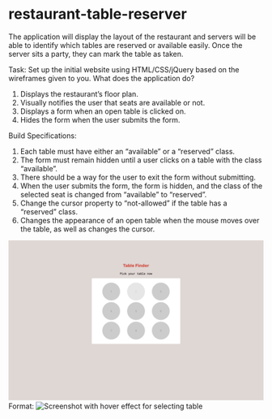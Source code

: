 # restaurant-table-reserver
 The application will display the layout of the restaurant and servers will be able to identify which tables are reserved or available easily. Once the server sits a party, they can mark the table as taken.

Task: Set up the initial website using HTML/CSS/jQuery based on the wireframes given to you.
What does the application do?

1. Displays the restaurant’s floor plan.
2. Visually notifies the user that seats are available or not.
3. Displays a form when an open table is clicked on.
4. Hides the form when the user submits the form.

Build Specifications:
1. Each table must have either an “available” or a “reserved” class.
2. The form must remain hidden until a user clicks on a table with the class “available”.
3. There should be a way for the user to exit the form without submitting.
4. When the user submits the form, the form is hidden, and the class of the selected seat
is changed from “available” to “reserved”.
5. Change the cursor property to “not-allowed” if the table has a “reserved” class.
6. Changes the appearance of an open table when the mouse moves over the table, as
well as changes the cursor.

![Table Reserver](images/table-on-hover.png)
Format: ![Screenshot with hover effect for selecting table](url)
